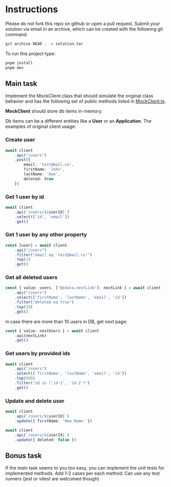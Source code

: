 # Instructions

Please do not fork this repo on github or open a pull request. Submit your solution via email in an archive, which can be created with the following git command:

```bash
git archive HEAD . -o solution.tar
```

To run this project type:

```bash
pnpm install
pnpm dev
```

## Main task
Implement the MockClient class that should simulate the original class behavior
and has the following set of public methods listed in [MockClient.ts](./MockClient.ts).

**MockClient** should store db items in-memory.

Db items can be a different entities like a **User** or an **Application**.
The examples of original client usage:

### Create user

```typescript
await client
    .api("/users")
    .post({
        email: 'test@mail.co',
        firstName: 'John',
        lastName: 'Doe',
        deleted: true
    })
```


### Get 1 user by id

```typescript
await client
    .api(`/users/${userId}`)
    .select(['id', 'email'])
    .get()
```


### Get 1 user by any other property

```typescript
const [user] = await client
    .api("/users")
    .filter("email eq 'test@mail.co'")
    .top(1)
    .get()
```

### Get all deleted users

```typescript
const { value: users, ["@odata.nextLink"]: nextLink } = await client
    .api("/users")
    .select(['firstName', 'lastName', 'email', 'id'])
    .filter("deleted eq true")
    .top(10)
    .get()
```
 
in case there are more than 10 users in DB, get next page:

```typescript
const { value: nextUsers } = await client
    .api(nextLink)
    .get()
```

### Get users by provided ids

```typescript
await client
    .api("/users")
    .select(['firstName', 'lastName', 'email', 'id'])
    .top(999)
    .filter("id in ('id-1', 'id-2')")
    .get()
```

### Update and delete user

```typescript
await client
    .api(`/users/${userId}`)
    .update({ firstName: 'New Name' })
```

```typescript
await client
    .api(`/users/${userId}`)
    .update({ deleted: false })
```

## Bonus task

If the main task seems to you too easy, you can implement the unit tests for implemented methods.
Add 1-2 cases per each method.
Can use any test runners (jest or vitest are welcomed though)